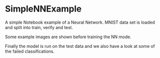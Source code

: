# SimpleNNExample
A simple Notebook example of a Neural Network.
MNIST data set is loaded and split into train, verify and test. 

Some example images are shown before training the NN mode. 

Finally the model is run on the test data and we also have a look at some of the failed classifications. 
